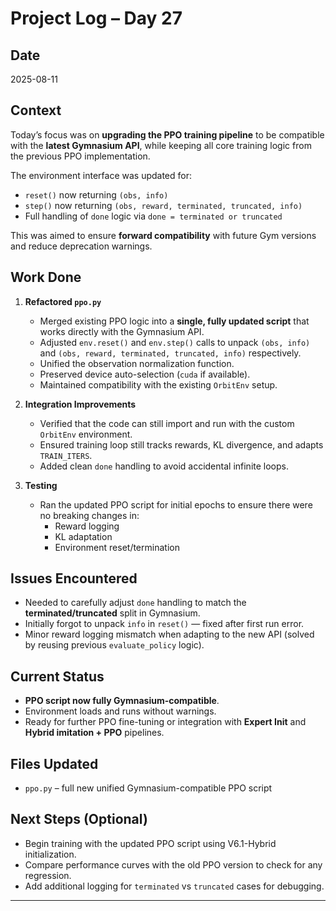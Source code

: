 # Project Log – Day 27

## Date
2025-08-11

## Context
Today’s focus was on **upgrading the PPO training pipeline** to be compatible with the **latest Gymnasium API**, while keeping all core training logic from the previous PPO implementation.

The environment interface was updated for:
- `reset()` now returning `(obs, info)`
- `step()` now returning `(obs, reward, terminated, truncated, info)`
- Full handling of `done` logic via `done = terminated or truncated`

This was aimed to ensure **forward compatibility** with future Gym versions and reduce deprecation warnings.

## Work Done
1. **Refactored `ppo.py`**  
   - Merged existing PPO logic into a **single, fully updated script** that works directly with the Gymnasium API.
   - Adjusted `env.reset()` and `env.step()` calls to unpack `(obs, info)` and `(obs, reward, terminated, truncated, info)` respectively.
   - Unified the observation normalization function.
   - Preserved device auto-selection (`cuda` if available).
   - Maintained compatibility with the existing `OrbitEnv` setup.

2. **Integration Improvements**
   - Verified that the code can still import and run with the custom `OrbitEnv` environment.
   - Ensured training loop still tracks rewards, KL divergence, and adapts `TRAIN_ITERS`.
   - Added clean `done` handling to avoid accidental infinite loops.

3. **Testing**
   - Ran the updated PPO script for initial epochs to ensure there were no breaking changes in:
     - Reward logging
     - KL adaptation
     - Environment reset/termination

## Issues Encountered
- Needed to carefully adjust `done` handling to match the **terminated/truncated** split in Gymnasium.
- Initially forgot to unpack `info` in `reset()` — fixed after first run error.
- Minor reward logging mismatch when adapting to the new API (solved by reusing previous `evaluate_policy` logic).

## Current Status
- **PPO script now fully Gymnasium-compatible**.
- Environment loads and runs without warnings.
- Ready for further PPO fine-tuning or integration with **Expert Init** and **Hybrid imitation + PPO** pipelines.

## Files Updated
- `ppo.py` – full new unified Gymnasium-compatible PPO script

## Next Steps (Optional)
- Begin training with the updated PPO script using V6.1-Hybrid initialization.
- Compare performance curves with the old PPO version to check for any regression.
- Add additional logging for `terminated` vs `truncated` cases for debugging.

---
